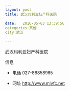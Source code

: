 ```yaml
--- 
layout: post 
title: 武汉玛利亚妇产科医院

date:   2016-05-03 13:39:56 
categories:其他  
city:武汉
  
--- 
```

   
武汉玛利亚妇产科医院

信息
 - 电话 027-88858965

 - 网址 http://www.mlyfc.net


